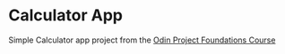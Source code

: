 # Calculator App

Simple Calculator app project from the [Odin Project Foundations Course](https://www.theodinproject.com/lessons/foundations-calculator)
